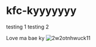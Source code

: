 # kfc-kyyyyyyy
testing 1
testing 2

Love ma bae ky
![2w2otnhwuck11](https://user-images.githubusercontent.com/107403546/176892333-0aa9598a-f8ea-40bb-9daa-bf6ad2993380.gif)
